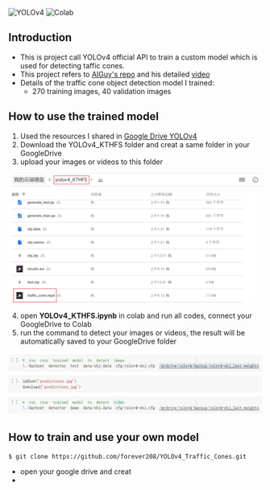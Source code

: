 ![YOLOv4](https://img.shields.io/badge/YOLOv4-API-brightgreen) ![Colab](https://img.shields.io/badge/Colab-training-orange)

## Introduction
- This is project call YOLOv4 official API to train a custom model which is used for detecting taffic cones.
- This project refers to [AIGuy's repo](https://github.com/theAIGuysCode/YOLOv4-Cloud-Tutorial) and his detailed [video](https://www.youtube.com/watch?v=mmj3nxGT2YQ)
- Details of the traffic cone object detection model I trained:
     - 270 training images, 40 validation images
     

## How to use the trained model

1. Used the resources I shared in [Google Drive YOLOv4](https://drive.google.com/drive/folders/169crfWbRucJFBm_u3He2fmEE7l2e9eqK?usp=sharing)
2. Download the YOLOv4_KTHFS folder and creat a same folder in your GoogleDrive
3. upload your images or videos to this folder

<img src="img/your GoogleDrive folder .png" width="800" />

4. open __YOLOv4_KTHFS.ipynb__ in colab and run all codes, connect your GoogleDrive to Colab
5. run the command to detect your images or videos, the result will be automatically saved to your GoogleDrive folder

<img src="img/detect your images or videos.png" width="800" />




## How to train and use your own model

    $ git clone https://github.com/forever208/YOLOv4_Traffic_Cones.git

    
- open your google drive and creat 
- 

    
